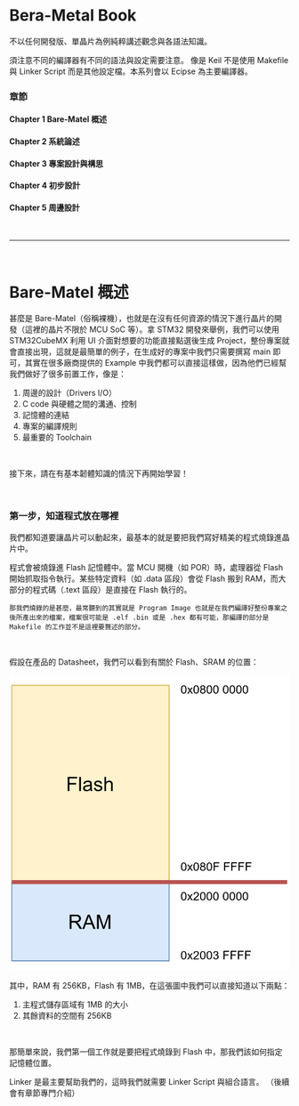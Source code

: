 # Bera-Metal Book

不以任何開發版、單晶片為例純粹講述觀念與各語法知識。

須注意不同的編譯器有不同的語法與設定需要注意。
像是 Keil 不是使用 Makefile 與 Linker Script 而是其他設定檔。本系列會以 Ecipse 為主要編譯器。

### 章節
#### Chapter 1 Bare-Matel 概述
#### Chapter 2 系統論述
#### Chapter 3 專案設計與構思
#### Chapter 4 初步設計
#### Chapter 5 周邊設計

</br>

---

</br>

# Bare-Matel 概述

甚麼是 Bare-Matel（俗稱裸機），也就是在沒有任何資源的情況下進行晶片的開發（這裡的晶片不限於 MCU SoC 等）。拿 STM32 開發來舉例，我們可以使用 STM32CubeMX 利用 UI 介面對想要的功能直接點選後生成 Project，整份專案就會直接出現，這就是最簡單的例子，在生成好的專案中我們只需要撰寫 main 即可，其實在很多廠商提供的 Example 中我們都可以直接這樣做，因為他們已經幫我們做好了很多前置工作，像是：

1. 周邊的設計（Drivers I/O）
2. C code 與硬體之間的溝通、控制
3. 記憶體的連結
4. 專案的編譯規則
5. 最重要的 Toolchain

</br>

接下來，請在有基本韌體知識的情況下再開始學習！

</br>

### 第一步，知道程式放在哪裡

我們都知道要讓晶片可以動起來，最基本的就是要把我們寫好精美的程式燒錄進晶片中。

程式會被燒錄進 Flash 記憶體中。當 MCU 開機（如 POR）時，處理器從 Flash 開始抓取指令執行。某些特定資料（如 .data 區段）會從 Flash 搬到 RAM，而大部分的程式碼（.text 區段）是直接在 Flash 執行的。

```
那我們燒錄的是甚麼，最常聽到的其實就是 Program Image 也就是在我們編譯好整份專案之後所產出來的檔案，檔案很可能是 .elf .bin 或是 .hex 都有可能，那編譯的部分是 Makefile 的工作並不是這裡要贅述的部分。
```

</br>

假設在產品的 Datasheet，我們可以看到有關於 Flash、SRAM 的位置：

![example memory map](images/memory_map.png)

其中，RAM 有 256KB，Flash 有 1MB，在這張圖中我們可以直接知道以下兩點：</br>
1. 主程式儲存區域有 1MB 的大小
2. 其餘資料的空間有 256KB

</br>

那簡單來說，我們第一個工作就是要把程式燒錄到 Flash 中，那我們該如何指定記憶體位置。

Linker 是最主要幫助我們的，這時我們就需要 Linker Script 與組合語言。
（後續會有章節專門介紹）

</br>

